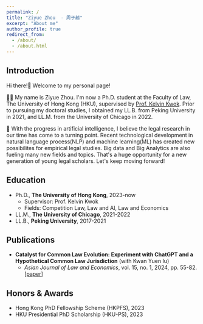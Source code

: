 ```yaml
---
permalink: /
title: "Ziyue Zhou  - 周子越"
excerpt: "About me"
author_profile: true
redirect_from: 
  - /about/
  - /about.html
---
```


## Introduction
Hi there!👋 Welcome to my personal page!

👨‍🎓 My name is Ziyue Zhou. I'm now a Ph.D. student at the Faculty of Law, The University of Hong Kong (HKU), supervised by [Prof. Kelvin Kwok](https://www.law.hku.hk/academic_staff/kelvin-kwok/). Prior to pursuing my doctoral studies, I obtained my LL.B. from Peking University in 2021, and LL.M. from the University of Chicago in 2022.

🤖 With the progress in artificial intelligence, I believe the legal research in our time has come to a turning point. Recent technological development in natural language process(NLP) and machine learning(ML) has created new possibilites for empirical legal studies. Big data and Big Analytics are also fueling many new fields and topics. That's a huge opportunity for a new generation of young legal scholars. Let's keep moving forward!

## Education
- Ph.D., **The University of Hong Kong**, 2023-now
	- Supervisor: Prof. Kelvin Kwok
  - Fields: Competition Law, Law and AI, Law and Economics
- LL.M., **The University of Chicago**, 2021-2022
- LL.B., **Peking University**, 2017-2021

## <span id="publication">Publications</span>

- **Catalyst for Common Law Evolution: Experiment with ChatGPT and a Hypothetical Common Law Jurisdiction** (with Kwan Yuen Iu)
  - *Asian Journal of Law and Economics*, vol. 15, no. 1, 2024, pp. 55-82. \[[paper](https://doi.org/10.1515/ajle-2023-0114)\]

## <span id="award">Honors & Awards</span>

- Hong Kong PhD Fellowship Scheme (HKPFS), 2023
- HKU Presidential PhD Scholarship (HKU-PS), 2023